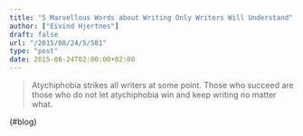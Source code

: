 ```yaml
---
title: "5 Marvellous Words about Writing Only Writers Will Understand"
author: ["Eivind Hjertnes"]
draft: false
url: "/2015/08/24/5/581"
type: "post"
date: 2015-08-24T02:00:00+02:00
---
```


> Atychiphobia strikes all writers at some point. Those who succeed are
> those who do not let atychiphobia win and keep writing no matter what.

(#blog)
